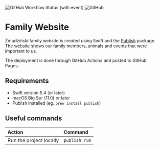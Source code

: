 ![GitHub Workflow Status (with event)](https://img.shields.io/github/actions/workflow/status/lukzmu/family-website/pages.yml)
![GitHub](https://img.shields.io/github/license/lukzmu/family-website)
		
# Family Website

Żmudziński family website is created using Swift and the [Publish](https://github.com/JohnSundell/Publish) package. The website shows our family members, animals and events that were important to us.

The deployment is done through GitHub Actions and posted to GitHub Pages.

## Requirements

- Swift version 5.4 (or later)
- macOS Big Sur (11.0) or later
- Publish installed (eg. `brew install publish`)

## Useful commands

| **Action** | **Command** |
| :--- | :--- |
| Run the project locally | `publish run` |
